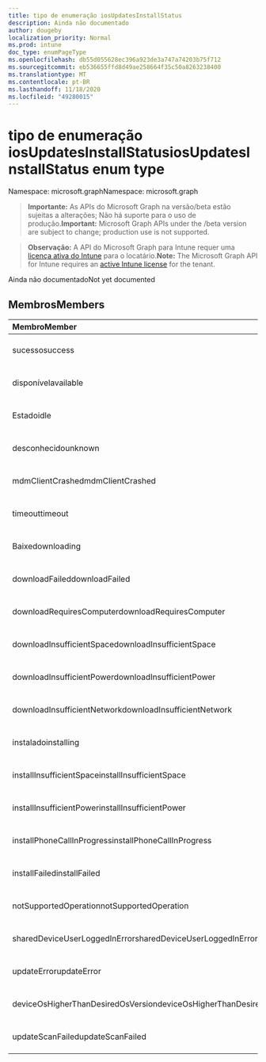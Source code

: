 ```yaml
---
title: tipo de enumeração iosUpdatesInstallStatus
description: Ainda não documentado
author: dougeby
localization_priority: Normal
ms.prod: intune
doc_type: enumPageType
ms.openlocfilehash: db55d055628ec396a923de3a747a74203b75f712
ms.sourcegitcommit: eb536655ffd8d49ae258664f35c50a8263238400
ms.translationtype: MT
ms.contentlocale: pt-BR
ms.lasthandoff: 11/18/2020
ms.locfileid: "49280015"
---
```

# <a name="iosupdatesinstallstatus-enum-type"></a><span data-ttu-id="bc75a-103">tipo de enumeração iosUpdatesInstallStatus</span><span class="sxs-lookup"><span data-stu-id="bc75a-103">iosUpdatesInstallStatus enum type</span></span>

<span data-ttu-id="bc75a-104">Namespace: microsoft.graph</span><span class="sxs-lookup"><span data-stu-id="bc75a-104">Namespace: microsoft.graph</span></span>

> <span data-ttu-id="bc75a-105">**Importante:** As APIs do Microsoft Graph na versão/beta estão sujeitas a alterações; Não há suporte para o uso de produção.</span><span class="sxs-lookup"><span data-stu-id="bc75a-105">**Important:** Microsoft Graph APIs under the /beta version are subject to change; production use is not supported.</span></span>

> <span data-ttu-id="bc75a-106">**Observação:** A API do Microsoft Graph para Intune requer uma [licença ativa do Intune](https://go.microsoft.com/fwlink/?linkid=839381) para o locatário.</span><span class="sxs-lookup"><span data-stu-id="bc75a-106">**Note:** The Microsoft Graph API for Intune requires an [active Intune license](https://go.microsoft.com/fwlink/?linkid=839381) for the tenant.</span></span>

<span data-ttu-id="bc75a-107">Ainda não documentado</span><span class="sxs-lookup"><span data-stu-id="bc75a-107">Not yet documented</span></span>

## <a name="members"></a><span data-ttu-id="bc75a-108">Membros</span><span class="sxs-lookup"><span data-stu-id="bc75a-108">Members</span></span>
|<span data-ttu-id="bc75a-109">Membro</span><span class="sxs-lookup"><span data-stu-id="bc75a-109">Member</span></span>|<span data-ttu-id="bc75a-110">Valor</span><span class="sxs-lookup"><span data-stu-id="bc75a-110">Value</span></span>|<span data-ttu-id="bc75a-111">Descrição</span><span class="sxs-lookup"><span data-stu-id="bc75a-111">Description</span></span>|
|:---|:---|:---|
|<span data-ttu-id="bc75a-112">sucesso</span><span class="sxs-lookup"><span data-stu-id="bc75a-112">success</span></span>|<span data-ttu-id="bc75a-113">,0</span><span class="sxs-lookup"><span data-stu-id="bc75a-113">0</span></span>|<span data-ttu-id="bc75a-114">Ainda não documentado</span><span class="sxs-lookup"><span data-stu-id="bc75a-114">Not yet documented</span></span>|
|<span data-ttu-id="bc75a-115">disponível</span><span class="sxs-lookup"><span data-stu-id="bc75a-115">available</span></span>|<span data-ttu-id="bc75a-116">1</span><span class="sxs-lookup"><span data-stu-id="bc75a-116">1</span></span>|<span data-ttu-id="bc75a-117">Ainda não documentado</span><span class="sxs-lookup"><span data-stu-id="bc75a-117">Not yet documented</span></span>|
|<span data-ttu-id="bc75a-118">Estado</span><span class="sxs-lookup"><span data-stu-id="bc75a-118">idle</span></span>|<span data-ttu-id="bc75a-119">duas</span><span class="sxs-lookup"><span data-stu-id="bc75a-119">2</span></span>|<span data-ttu-id="bc75a-120">Ainda não documentado</span><span class="sxs-lookup"><span data-stu-id="bc75a-120">Not yet documented</span></span>|
|<span data-ttu-id="bc75a-121">desconhecido</span><span class="sxs-lookup"><span data-stu-id="bc75a-121">unknown</span></span>|<span data-ttu-id="bc75a-122">3D</span><span class="sxs-lookup"><span data-stu-id="bc75a-122">3</span></span>|<span data-ttu-id="bc75a-123">Ainda não documentado</span><span class="sxs-lookup"><span data-stu-id="bc75a-123">Not yet documented</span></span>|
|<span data-ttu-id="bc75a-124">mdmClientCrashed</span><span class="sxs-lookup"><span data-stu-id="bc75a-124">mdmClientCrashed</span></span>|<span data-ttu-id="bc75a-125">-2016336109</span><span class="sxs-lookup"><span data-stu-id="bc75a-125">-2016336109</span></span>|<span data-ttu-id="bc75a-126">Ainda não documentado</span><span class="sxs-lookup"><span data-stu-id="bc75a-126">Not yet documented</span></span>|
|<span data-ttu-id="bc75a-127">timeout</span><span class="sxs-lookup"><span data-stu-id="bc75a-127">timeout</span></span>|<span data-ttu-id="bc75a-128">-2016333898</span><span class="sxs-lookup"><span data-stu-id="bc75a-128">-2016333898</span></span>|<span data-ttu-id="bc75a-129">Ainda não documentado</span><span class="sxs-lookup"><span data-stu-id="bc75a-129">Not yet documented</span></span>|
|<span data-ttu-id="bc75a-130">Baixe</span><span class="sxs-lookup"><span data-stu-id="bc75a-130">downloading</span></span>|<span data-ttu-id="bc75a-131">-2016330712</span><span class="sxs-lookup"><span data-stu-id="bc75a-131">-2016330712</span></span>|<span data-ttu-id="bc75a-132">Ainda não documentado</span><span class="sxs-lookup"><span data-stu-id="bc75a-132">Not yet documented</span></span>|
|<span data-ttu-id="bc75a-133">downloadFailed</span><span class="sxs-lookup"><span data-stu-id="bc75a-133">downloadFailed</span></span>|<span data-ttu-id="bc75a-134">-2016330711</span><span class="sxs-lookup"><span data-stu-id="bc75a-134">-2016330711</span></span>|<span data-ttu-id="bc75a-135">Ainda não documentado</span><span class="sxs-lookup"><span data-stu-id="bc75a-135">Not yet documented</span></span>|
|<span data-ttu-id="bc75a-136">downloadRequiresComputer</span><span class="sxs-lookup"><span data-stu-id="bc75a-136">downloadRequiresComputer</span></span>|<span data-ttu-id="bc75a-137">-2016330710</span><span class="sxs-lookup"><span data-stu-id="bc75a-137">-2016330710</span></span>|<span data-ttu-id="bc75a-138">Ainda não documentado</span><span class="sxs-lookup"><span data-stu-id="bc75a-138">Not yet documented</span></span>|
|<span data-ttu-id="bc75a-139">downloadInsufficientSpace</span><span class="sxs-lookup"><span data-stu-id="bc75a-139">downloadInsufficientSpace</span></span>|<span data-ttu-id="bc75a-140">-2016330709</span><span class="sxs-lookup"><span data-stu-id="bc75a-140">-2016330709</span></span>|<span data-ttu-id="bc75a-141">Ainda não documentado</span><span class="sxs-lookup"><span data-stu-id="bc75a-141">Not yet documented</span></span>|
|<span data-ttu-id="bc75a-142">downloadInsufficientPower</span><span class="sxs-lookup"><span data-stu-id="bc75a-142">downloadInsufficientPower</span></span>|<span data-ttu-id="bc75a-143">-2016330708</span><span class="sxs-lookup"><span data-stu-id="bc75a-143">-2016330708</span></span>|<span data-ttu-id="bc75a-144">Ainda não documentado</span><span class="sxs-lookup"><span data-stu-id="bc75a-144">Not yet documented</span></span>|
|<span data-ttu-id="bc75a-145">downloadInsufficientNetwork</span><span class="sxs-lookup"><span data-stu-id="bc75a-145">downloadInsufficientNetwork</span></span>|<span data-ttu-id="bc75a-146">-2016330707</span><span class="sxs-lookup"><span data-stu-id="bc75a-146">-2016330707</span></span>|<span data-ttu-id="bc75a-147">Ainda não documentado</span><span class="sxs-lookup"><span data-stu-id="bc75a-147">Not yet documented</span></span>|
|<span data-ttu-id="bc75a-148">instalado</span><span class="sxs-lookup"><span data-stu-id="bc75a-148">installing</span></span>|<span data-ttu-id="bc75a-149">-2016330706</span><span class="sxs-lookup"><span data-stu-id="bc75a-149">-2016330706</span></span>|<span data-ttu-id="bc75a-150">Ainda não documentado</span><span class="sxs-lookup"><span data-stu-id="bc75a-150">Not yet documented</span></span>|
|<span data-ttu-id="bc75a-151">installInsufficientSpace</span><span class="sxs-lookup"><span data-stu-id="bc75a-151">installInsufficientSpace</span></span>|<span data-ttu-id="bc75a-152">-2016330705</span><span class="sxs-lookup"><span data-stu-id="bc75a-152">-2016330705</span></span>|<span data-ttu-id="bc75a-153">Ainda não documentado</span><span class="sxs-lookup"><span data-stu-id="bc75a-153">Not yet documented</span></span>|
|<span data-ttu-id="bc75a-154">installInsufficientPower</span><span class="sxs-lookup"><span data-stu-id="bc75a-154">installInsufficientPower</span></span>|<span data-ttu-id="bc75a-155">-2016330704</span><span class="sxs-lookup"><span data-stu-id="bc75a-155">-2016330704</span></span>|<span data-ttu-id="bc75a-156">Ainda não documentado</span><span class="sxs-lookup"><span data-stu-id="bc75a-156">Not yet documented</span></span>|
|<span data-ttu-id="bc75a-157">installPhoneCallInProgress</span><span class="sxs-lookup"><span data-stu-id="bc75a-157">installPhoneCallInProgress</span></span>|<span data-ttu-id="bc75a-158">-2016330703</span><span class="sxs-lookup"><span data-stu-id="bc75a-158">-2016330703</span></span>|<span data-ttu-id="bc75a-159">Ainda não documentado</span><span class="sxs-lookup"><span data-stu-id="bc75a-159">Not yet documented</span></span>|
|<span data-ttu-id="bc75a-160">installFailed</span><span class="sxs-lookup"><span data-stu-id="bc75a-160">installFailed</span></span>|<span data-ttu-id="bc75a-161">-2016330702</span><span class="sxs-lookup"><span data-stu-id="bc75a-161">-2016330702</span></span>|<span data-ttu-id="bc75a-162">Ainda não documentado</span><span class="sxs-lookup"><span data-stu-id="bc75a-162">Not yet documented</span></span>|
|<span data-ttu-id="bc75a-163">notSupportedOperation</span><span class="sxs-lookup"><span data-stu-id="bc75a-163">notSupportedOperation</span></span>|<span data-ttu-id="bc75a-164">-2016330701</span><span class="sxs-lookup"><span data-stu-id="bc75a-164">-2016330701</span></span>|<span data-ttu-id="bc75a-165">Ainda não documentado</span><span class="sxs-lookup"><span data-stu-id="bc75a-165">Not yet documented</span></span>|
|<span data-ttu-id="bc75a-166">sharedDeviceUserLoggedInError</span><span class="sxs-lookup"><span data-stu-id="bc75a-166">sharedDeviceUserLoggedInError</span></span>|<span data-ttu-id="bc75a-167">-2016330699</span><span class="sxs-lookup"><span data-stu-id="bc75a-167">-2016330699</span></span>|<span data-ttu-id="bc75a-168">Ainda não documentado</span><span class="sxs-lookup"><span data-stu-id="bc75a-168">Not yet documented</span></span>|
|<span data-ttu-id="bc75a-169">updateError</span><span class="sxs-lookup"><span data-stu-id="bc75a-169">updateError</span></span>|<span data-ttu-id="bc75a-170">-2016330697</span><span class="sxs-lookup"><span data-stu-id="bc75a-170">-2016330697</span></span>|<span data-ttu-id="bc75a-171">Ainda não documentado</span><span class="sxs-lookup"><span data-stu-id="bc75a-171">Not yet documented</span></span>|
|<span data-ttu-id="bc75a-172">deviceOsHigherThanDesiredOsVersion</span><span class="sxs-lookup"><span data-stu-id="bc75a-172">deviceOsHigherThanDesiredOsVersion</span></span>|<span data-ttu-id="bc75a-173">-2016330696</span><span class="sxs-lookup"><span data-stu-id="bc75a-173">-2016330696</span></span>|<span data-ttu-id="bc75a-174">Ainda não documentado</span><span class="sxs-lookup"><span data-stu-id="bc75a-174">Not yet documented</span></span>|
|<span data-ttu-id="bc75a-175">updateScanFailed</span><span class="sxs-lookup"><span data-stu-id="bc75a-175">updateScanFailed</span></span>|<span data-ttu-id="bc75a-176">-2016324062</span><span class="sxs-lookup"><span data-stu-id="bc75a-176">-2016324062</span></span>|<span data-ttu-id="bc75a-177">Ainda não documentado</span><span class="sxs-lookup"><span data-stu-id="bc75a-177">Not yet documented</span></span>|




